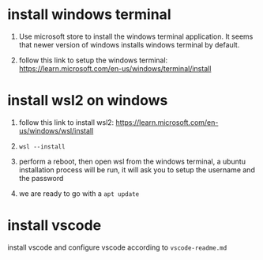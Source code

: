 # install windows terminal

1. Use microsoft store to install the windows terminal application. It seems that newer version of windows installs windows terminal by default.

2. follow this link to setup the windows terminal: https://learn.microsoft.com/en-us/windows/terminal/install

# install wsl2 on windows

1. follow this link to install wsl2: https://learn.microsoft.com/en-us/windows/wsl/install

2. ```wsl --install```

3. perform a reboot, then open wsl from the windows terminal, a ubuntu installation process will be run, it will ask you to setup the username and the password

4. we are ready to go with a ```apt update```

# install vscode

install vscode and configure vscode according to `vscode-readme.md`